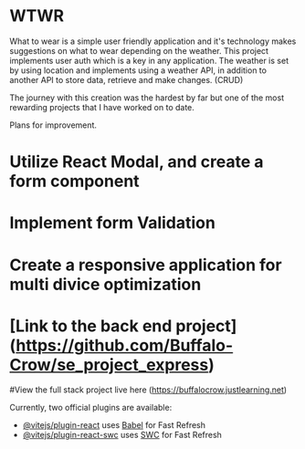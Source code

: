 # WTWR

What to wear is a simple user friendly application and it's technology makes suggestions on what to wear depending on the weather.
This project implements user auth which is a key in any application.
The weather is set by using location and implements using a weather API, in addition to another API to store data, retrieve and make changes. (CRUD)

The journey with this creation was the hardest by far but one of the most rewarding projects that I have worked on to date.

Plans for improvement.

# Utilize React Modal, and create a form component

# Implement form Validation

# Create a responsive application for multi divice optimization

# [Link to the back end project] (https://github.com/Buffalo-Crow/se_project_express)
#View the full stack project live here (https://buffalocrow.justlearning.net)

Currently, two official plugins are available:

- [@vitejs/plugin-react](https://github.com/vitejs/vite-plugin-react/blob/main/packages/plugin-react/README.md) uses [Babel](https://babeljs.io/) for Fast Refresh
- [@vitejs/plugin-react-swc](https://github.com/vitejs/vite-plugin-react-swc) uses [SWC](https://swc.rs/) for Fast Refresh
